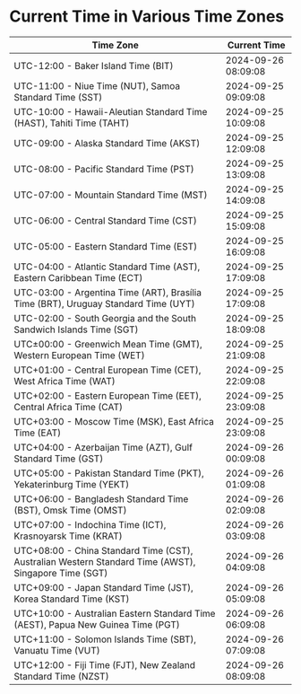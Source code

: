 # Current Time in Various Time Zones

| Time Zone | Current Time |
|-----------|--------------|
| UTC-12:00 - Baker Island Time (BIT) | 2024-09-26 08:09:08 |
| UTC-11:00 - Niue Time (NUT), Samoa Standard Time (SST) | 2024-09-25 09:09:08 |
| UTC-10:00 - Hawaii-Aleutian Standard Time (HAST), Tahiti Time (TAHT) | 2024-09-25 10:09:08 |
| UTC-09:00 - Alaska Standard Time (AKST) | 2024-09-25 12:09:08 |
| UTC-08:00 - Pacific Standard Time (PST) | 2024-09-25 13:09:08 |
| UTC-07:00 - Mountain Standard Time (MST) | 2024-09-25 14:09:08 |
| UTC-06:00 - Central Standard Time (CST) | 2024-09-25 15:09:08 |
| UTC-05:00 - Eastern Standard Time (EST) | 2024-09-25 16:09:08 |
| UTC-04:00 - Atlantic Standard Time (AST), Eastern Caribbean Time (ECT) | 2024-09-25 17:09:08 |
| UTC-03:00 - Argentina Time (ART), Brasília Time (BRT), Uruguay Standard Time (UYT) | 2024-09-25 17:09:08 |
| UTC-02:00 - South Georgia and the South Sandwich Islands Time (SGT) | 2024-09-25 18:09:08 |
| UTC±00:00 - Greenwich Mean Time (GMT), Western European Time (WET) | 2024-09-25 21:09:08 |
| UTC+01:00 - Central European Time (CET), West Africa Time (WAT) | 2024-09-25 22:09:08 |
| UTC+02:00 - Eastern European Time (EET), Central Africa Time (CAT) | 2024-09-25 23:09:08 |
| UTC+03:00 - Moscow Time (MSK), East Africa Time (EAT) | 2024-09-25 23:09:08 |
| UTC+04:00 - Azerbaijan Time (AZT), Gulf Standard Time (GST) | 2024-09-26 00:09:08 |
| UTC+05:00 - Pakistan Standard Time (PKT), Yekaterinburg Time (YEKT) | 2024-09-26 01:09:08 |
| UTC+06:00 - Bangladesh Standard Time (BST), Omsk Time (OMST) | 2024-09-26 02:09:08 |
| UTC+07:00 - Indochina Time (ICT), Krasnoyarsk Time (KRAT) | 2024-09-26 03:09:08 |
| UTC+08:00 - China Standard Time (CST), Australian Western Standard Time (AWST), Singapore Time (SGT) | 2024-09-26 04:09:08 |
| UTC+09:00 - Japan Standard Time (JST), Korea Standard Time (KST) | 2024-09-26 05:09:08 |
| UTC+10:00 - Australian Eastern Standard Time (AEST), Papua New Guinea Time (PGT) | 2024-09-26 06:09:08 |
| UTC+11:00 - Solomon Islands Time (SBT), Vanuatu Time (VUT) | 2024-09-26 07:09:08 |
| UTC+12:00 - Fiji Time (FJT), New Zealand Standard Time (NZST) | 2024-09-26 08:09:08 |
